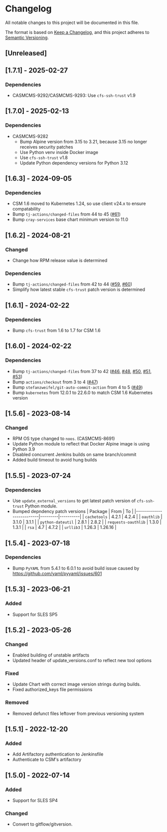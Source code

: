 # Changelog

All notable changes to this project will be documented in this file.

The format is based on [Keep a Changelog](https://keepachangelog.com/en/1.0.0/),
and this project adheres to [Semantic Versioning](https://semver.org/spec/v2.0.0.html).

## [Unreleased]

## [1.7.1] - 2025-02-27
### Dependencies
- CASMCMS-9292/CASMCMS-9293: Use `cfs-ssh-trust` v1.9

## [1.7.0] - 2025-02-13
### Dependencies
- CASMCMS-9282
  - Bump Alpine version from 3.15 to 3.21, because 3.15 no longer receives security patches
  - Use Python venv inside Docker image
  - Use `cfs-ssh-trust` v1.8
  - Update Python dependency versions for Python 3.12

## [1.6.3] - 2024-09-05
### Dependencies
- CSM 1.6 moved to Kubernetes 1.24, so use client v24.x to ensure compatability
- Bump `tj-actions/changed-files` from 44 to 45 ([#61](https://github.com/Cray-HPE/csm-ssh-keys/pull/61))
- Bump `cray-services` base chart minimum version to 11.0

## [1.6.2] - 2024-08-21
### Changed
- Change how RPM release value is determined

### Dependencies
- Bump `tj-actions/changed-files` from 42 to 44 ([#59](https://github.com/Cray-HPE/csm-ssh-keys/pull/59), [#60](https://github.com/Cray-HPE/csm-ssh-keys/pull/60))
- Simplify how latest stable `cfs-trust` patch version is determined

## [1.6.1] - 2024-02-22
### Dependencies
- Bump `cfs-trust` from 1.6 to 1.7 for CSM 1.6

## [1.6.0] - 2024-02-22
### Dependencies
- Bump `tj-actions/changed-files` from 37 to 42 ([#46](https://github.com/Cray-HPE/csm-ssh-keys/pull/46), [#48](https://github.com/Cray-HPE/csm-ssh-keys/pull/48), [#50](https://github.com/Cray-HPE/csm-ssh-keys/pull/50), [#51](https://github.com/Cray-HPE/csm-ssh-keys/pull/51), [#53](https://github.com/Cray-HPE/csm-ssh-keys/pull/53))
- Bump `actions/checkout` from 3 to 4 ([#47](https://github.com/Cray-HPE/csm-ssh-keys/pull/47))
- Bump `stefanzweifel/git-auto-commit-action` from 4 to 5 ([#49](https://github.com/Cray-HPE/csm-ssh-keys/pull/49))
- Bump `kubernetes` from 12.0.1 to 22.6.0 to match CSM 1.6 Kubernetes version

## [1.5.6] - 2023-08-14
### Changed
- RPM OS type changed to `noos`. (CASMCMS-8691)
- Update Python module to reflect that Docker Alpine image is using Python 3.9
- Disabled concurrent Jenkins builds on same branch/commit
- Added build timeout to avoid hung builds

## [1.5.5] - 2023-07-24
### Dependencies
- Use `update_external_versions` to get latest patch version of `cfs-ssh-trust` Python module.
- Bumped depndency patch versions
| Package                  | From    | To       |
|--------------------------|---------|----------|
| `cachetools`             | 4.2.1   | 4.2.4    |
| `oauthlib`               | 3.1.0   | 3.1.1    |
| `python-dateutil`        | 2.8.1   | 2.8.2    |
| `requests-oauthlib`      | 1.3.0   | 1.3.1    |
| `rsa`                    | 4.7     | 4.7.2    |
| `urllib3`                | 1.26.3  | 1.26.16  |

## [1.5.4] - 2023-07-18
### Dependencies
- Bump `PyYAML` from 5.4.1 to 6.0.1 to avoid build issue caused by https://github.com/yaml/pyyaml/issues/601

## [1.5.3] - 2023-06-21
### Added
- Support for SLES SP5

## [1.5.2] - 2023-05-26
### Changed
- Enabled building of unstable artifacts
- Updated header of update_versions.conf to reflect new tool options

### Fixed
- Update Chart with correct image version strings during builds.
- Fixed authorized_keys file permissions

### Removed
- Removed defunct files leftover from previous versioning system

## [1.5.1] - 2022-12-20
### Added
- Add Artifactory authentication to Jenkinsfile
- Authenticate to CSM's artifactory

## [1.5.0] - 2022-07-14
### Added
- Support for SLES SP4

### Changed
- Convert to gitflow/gitversion.
